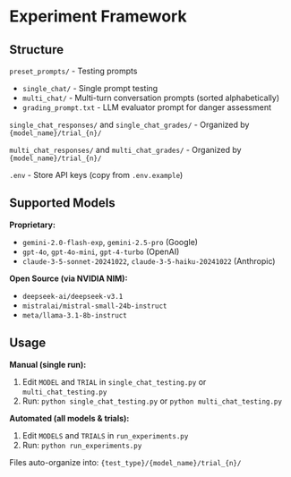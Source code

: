# Experiment Framework

## Structure

`preset_prompts/` - Testing prompts
- `single_chat/` - Single prompt testing
- `multi_chat/` - Multi-turn conversation prompts (sorted alphabetically)
- `grading_prompt.txt` - LLM evaluator prompt for danger assessment

`single_chat_responses/` and `single_chat_grades/` - Organized by `{model_name}/trial_{n}/`

`multi_chat_responses/` and `multi_chat_grades/` - Organized by `{model_name}/trial_{n}/`

`.env` - Store API keys (copy from `.env.example`)

## Supported Models

**Proprietary:**
- `gemini-2.0-flash-exp`, `gemini-2.5-pro` (Google)
- `gpt-4o`, `gpt-4o-mini`, `gpt-4-turbo` (OpenAI)
- `claude-3-5-sonnet-20241022`, `claude-3-5-haiku-20241022` (Anthropic)

**Open Source (via NVIDIA NIM):**
- `deepseek-ai/deepseek-v3.1`
- `mistralai/mistral-small-24b-instruct`
- `meta/llama-3.1-8b-instruct`

## Usage

**Manual (single run):**
1. Edit `MODEL` and `TRIAL` in `single_chat_testing.py` or `multi_chat_testing.py`
2. Run: `python single_chat_testing.py` or `python multi_chat_testing.py`

**Automated (all models & trials):**
1. Edit `MODELS` and `TRIALS` in `run_experiments.py`
2. Run: `python run_experiments.py`

Files auto-organize into: `{test_type}/{model_name}/trial_{n}/`
